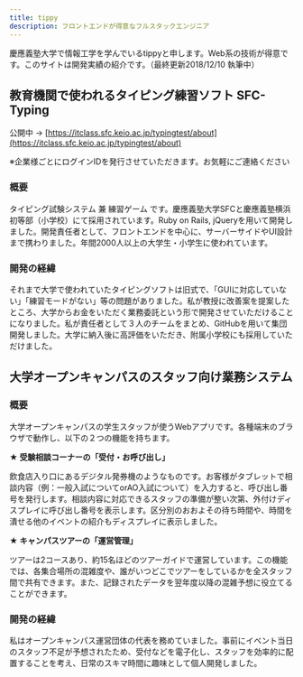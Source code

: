 ```yaml
---
title: tippy
description: フロントエンドが得意なフルスタックエンジニア
---
```


慶應義塾大学で情報工学を学んでいるtippyと申します。Web系の技術が得意です。このサイトは開発実績の紹介です。（最終更新2018/12/10 執筆中）

## **教育機関で使われるタイピング練習ソフト SFC-Typing**

公開中 → [https://itclass.sfc.keio.ac.jp/typingtest/about](https://itclass.sfc.keio.ac.jp/typingtest/about)

※企業様ごとにログインIDを発行させていただきます。お気軽にご連絡ください

### 概要

タイピング試験システム 兼 練習ゲーム です。慶應義塾大学SFCと慶應義塾横浜初等部（小学校）にて採用されています。Ruby on Rails, jQueryを用いて開発しました。開発責任者として、フロントエンドを中心に、サーバーサイドやUI設計まで携わりました。年間2000人以上の大学生・小学生に使われています。

### 開発の経緯
それまで大学で使われていたタイピングソフトは旧式で、「GUIに対応していない」「練習モードがない」等の問題がありました。私が教授に改善案を提案したところ、大学からお金をいただく業務委託という形で開発させていただけることになりました。私が責任者として３人のチームをまとめ、GitHubを用いて集団開発しました。大学に納入後に高評価をいただき、附属小学校にも採用していただけました。


## **大学オープンキャンパスのスタッフ向け業務システム**

### 概要
大学オープンキャンパスの学生スタッフが使うWebアプリです。各種端末のブラウザで動作し、以下の２つの機能を持ちます。

**★ 受験相談コーナーの「受付・お呼び出し」**

飲食店入り口にあるデジタル発券機のようなものです。お客様がタブレットで相談内容（例：一般入試についてorAO入試について）を入力すると、呼び出し番号を発行します。相談内容に対応できるスタッフの準備が整い次第、外付けディスプレイに呼び出し番号を表示します。区分別のおおよその待ち時間や、時間を潰せる他のイベントの紹介もディスプレイに表示しました。

**★ キャンパスツアーの「運営管理」**

ツアーは2コースあり、約15名ほどのツアーガイドで運営しています。この機能では、各集合場所の混雑度や、誰がいつどこでツアーをしているかを全スタッフ間で共有できます。また、記録されたデータを翌年度以降の混雑予想に役立てることができます。

### 開発の経緯
私はオープンキャンパス運営団体の代表を務めていました。事前にイベント当日のスタッフ不足が予想されたため、受付などを電子化し、スタッフを効率的に配置することを考え、日常のスキマ時間に趣味として個人開発しました。

